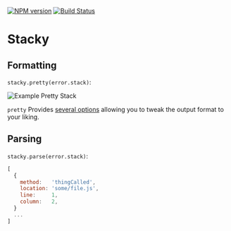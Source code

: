 [![NPM version](http://img.shields.io/npm/v/stacky.svg)](https://npmjs.org/package/stacky)
[![Build Status](http://img.shields.io/travis/PolymerLabs/stacky.svg)](https://travis-ci.org/PolymerLabs/stacky)

# Stacky

## Formatting

`stacky.pretty(error.stack)`:

![Example Pretty Stack](example.png?raw=true)

`pretty` Provides [several options](lib/formatting.js#L15-L36) allowing you to
tweak the output format to your liking.


## Parsing

`stacky.parse(error.stack)`:

```js
[
  {
    method:   'thingCalled',
    location: 'some/file.js',
    line:     1,
    column:   2,
  }
  ...
]
```
